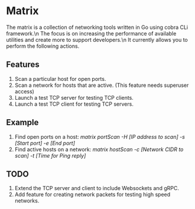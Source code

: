 # Matrix

The matrix is a collection of networking tools written in Go using cobra CLi framework.\n
The focus is on increasing the performance of available utilities and create more to support developers.\n
It currently allows you to perform the following actions.

## Features
1. Scan a particular host for open ports.
2. Scan a network for hosts that are active. (This feature needs superuser access)
3. Launch a test TCP server for testing TCP clients.
4. Launch a test TCP client for testing TCP servers.

## Example
1. Find open ports on a host: <i>matrix portScan -H [IP address to scan] -s [Start port] -e [End port]</i>
2. Find active hosts on a network: <i>matrix hostScan -c [Network CIDR to scan] -t [Time for Ping reply]</i>

## TODO
1. Extend the TCP server and client to include Websockets and gRPC.
2. Add feature for creating network packets for testing high speed networks.
